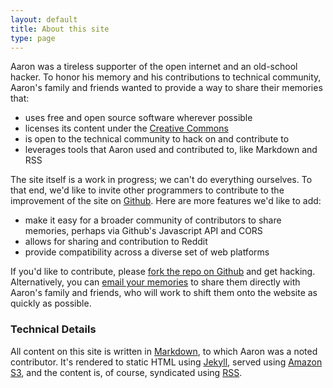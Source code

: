 ```yaml
---
layout: default
title: About this site
type: page
---
```

Aaron was a tireless supporter of the open internet and an old-school hacker.
To honor his memory and his contributions to technical community, Aaron's family
and friends wanted to provide a way to share their memories that:

* uses free and open source software wherever possible
* licenses its content under the [Creative Commons](http://creativecommons.org/)
* is open to the technical community to hack on and contribute to
* leverages tools that Aaron used and contributed to, like Markdown and RSS

The site itself is a work in progress; we can't do everything ourselves. To that end, we'd
like to invite other programmers to contribute to the improvement of the site on
[Github](https://github.com/rememberaaronsw/rememberaaronsw). Here are more features we'd
like to add:

* make it easy for a broader community of contributors to share memories, perhaps via 
  Github's Javascript API and CORS
* allows for sharing and contribution to Reddit
* provide compatibility across a diverse set of web platforms

If you'd like to contribute, please [fork the repo on Github](https://github.com/rememberaaronsw/rememberaaronsw)
and get hacking. Alternatively, you can [email your memories](mailto:rememberaaronsw@gmail.com) to share
them directly with Aaron's family and friends, who will work to shift them onto the website as quickly as possible.

### Technical Details

All content on this site is written in [Markdown](http://daringfireball.net/projects/markdown/), to which Aaron was a noted contributor.
It's rendered to static HTML using [Jekyll](https://github.com/mojombo/jekyll), served using [Amazon S3](http://aws.amazon.com/s3/),
and the content is, of course, syndicated using [RSS](http://en.wikipedia.org/wiki/RSS).

